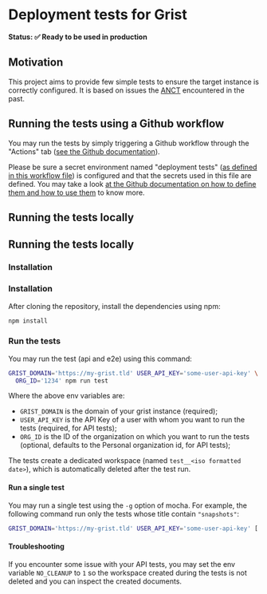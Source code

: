 # Deployment tests for Grist

**Status: ✅ Ready to be used in production**

## Motivation

This project aims to provide few simple tests to ensure the target instance is correctly configured. It is based on issues the [ANCT](https://anct.gouv.fr) encountered in the past.

## Running the tests using a Github workflow

You may run the tests by simply triggering a Github workflow through the "Actions" tab ([see the Github documentation](https://docs.github.com/en/actions/managing-workflow-runs-and-deployments/managing-workflow-runs/manually-running-a-workflow)).

Please be sure a secret environment named "deployment tests" ([as defined in this workflow file](https://github.com/betagouv/grist-utils/blob/bcb819601f2ec4d3b8decaed7c462b9f50f1bc8a/.github/workflows/grist-deployment-tests.yml#L18C18-L18C28)) is configured and that the secrets used in this file are defined. You may take a look [at the Github documentation on how to define them and how to use them](https://docs.github.com/en/actions/security-for-github-actions/security-guides/using-secrets-in-github-actions) to know more.

## Running the tests locally
## Running the tests locally

### Installation

### Installation

After cloning the repository, install the dependencies using npm:

```bash
npm install
```

### Run the tests

You may run the test (api and e2e) using this command:

```bash
GRIST_DOMAIN='https://my-grist.tld' USER_API_KEY='some-user-api-key' \
  ORG_ID='1234' npm run test
```

Where the above env variables are:

- `GRIST_DOMAIN` is the domain of your grist instance (required);
- `USER_API_KEY` is the API Key of a user with whom you want to run the tests (required, for API tests);
- `ORG_ID` is the ID of the organization on which you want to run the tests
(optional, defaults to the Personal organization id, for API tests);

The tests create a dedicated workspace (named `test__<iso formatted date>`), which is automatically deleted after the test run.

#### Run a single test

You may run a single test using the `-g` option of mocha. For example, the following 
command run only the tests whose title contain `"snapshots"`:

```bash
GRIST_DOMAIN='https://my-grist.tld' USER_API_KEY='some-user-api-key' [...] npm run test:api -- -g 'snapshots' 
```

#### Troubleshooting

If you encounter some issue with your API tests, you may set the
env variable `NO_CLEANUP` to `1` so the workspace created during the tests is not
deleted and you can inspect the created documents.
